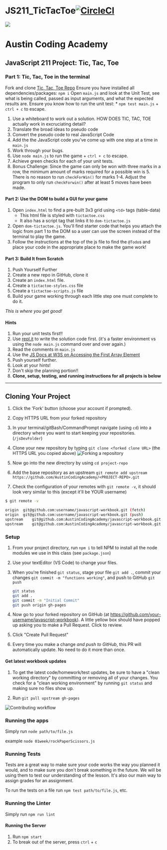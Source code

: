 # JS211_TicTacToe[![CircleCI](https://circleci.com/gh/AustinCodingAcademy/javascript-workbook/tree/gh-pages.svg?style=svg)](https://circleci.com/gh/AustinCodingAcademy/javascript-workbook/tree/gh-pages)

![](http://en.gravatar.com/userimage/107370100/a08594145564536138dfaaf072c7b241.png)

# Austin Coding Academy

## JavaScript 211 Project: Tic, Tac, Toe

### Part 1: Tic, Tac, Toe in the terminal

Fork and clone [Tic, Tac, Toe Repo](https://github.com/AustinCodingAcademy/JS211_TicTacToeProject.git)
Ensure you have installed all dependencies/packages: `npm i`
Open `main.js` and look at the Unit Test, see what is being called, passed as input arguments, and what the expected results are.
Ensure you know how to run the unit test:
    * `npm test main.js` + `ctrl + c` to escape.
1. Use a whiteboard to work out a solution. HOW DOES TIC, TAC, TOE actually work in excruciating detail?
1. Translate the broad ideas to pseudo code
1. Convert the pseudo code to real JavaScript Code
1. Add the the JavaScript code you've come up with one step at a time in `main.js`
1. Work through your bugs.
1. Use `node main.js` to run the game + `ctrl + c` to escape.
1. Achieve green checks for each of your unit tests.
1. Bonus Challenge: Since the game can only be won with three marks in a row, the minimum amount of marks required for a possible win is 5. There is no reason to run `checkForWin()` for marks 1-4. Adjust the program to only run `checkForwin()` after at least 5 moves have been made.

#### Part 2: Use the DOM to build a GUI for your game

1. Open `index.html` to find a pre-built 3x3 grid using `<td>` tags (table-data)
    * This html file is styled with `tictactoe.css`
    * It also has a script tag that links it to `dom-tictactoe.js`
1. Open `dom-tictactoe.js`. You'll find starter code that helps you attach the logic from part 1 to the DOM so a user can use the screen instead of the terminal to play the game.
1. Follow the instructions at the top of the js file to find the `@Todo`s and place your code in the appropriate place to make the game work!

#### Part 3: Build It from Scratch

1. Push Yourself Further
1. Create a new repo in GitHub, clone it
1. Create an `index.html` file.
1. Create a `tictactoe-styles.css` file
1. Create a `tictactoe-scripts.js` file
1. Build your game working through each little step one must complete to do it.

*This is where you get good!*

#### Hints

1. Run your unit tests first!!
1. Use [repl.it](https://www.repl.it) to write the solution code first. (it's a faster environment vs using the `node main.js` command over and over again.)
1. Read the comments in `main.js`
1. Use the [JS Docs at W3S on Accessing the First Array Element](https://www.w3schools.com/js/js_arrays.asp)
1. Push yourself further.
1. Look at your hints!
1. Don't skip the planning portion!!
1. **Clone, setup, testing, and running instructions for all projects is below**

******

## Cloning Your Project

1. Click the 'Fork' button (choose your account if prompted).
1. Copy HTTPS URL from your forked repository
1. In your terminal/gitBash/CommandPrompt navigate (using `cd`) into a directory where you want to start keeping your repositories. (`/jsDevFolder`)
1. Clone your new repository by typing `git clone <forked clone URL>` (the HTTPS
URL you copied above)
  ![Forking a repository](https://docs.google.com/drawings/d/1tYsLHaLo8JRdp0xC1EZrAo0o9Wvv4S5AD937cokVOBk/pub?w=960&h=720)
1. Now go into the new directory by using `cd project-repo`

1. Add the base repository as an upstream
    `git remote add upstream https://github.com/AustinCodingAcademy/<PROJECT-REPO>.git`

1. Check the configuration of your remotes with `git remote -v`, it should look
very similar to this (except it'll be YOUR username)

```bash
$ git remote -v

origin  git@github.com:username/javascript-workbook.git (fetch)
origin  git@github.com:username/javascript-workbook.git (push)
upstream    git@github.com:AustinCodingAcademy/javascript-workbook.git (fetch)
upstream    git@github.com:AustinCodingAcademy/javascript-workbook.git (push)
```

### Setup

1. From your project directory, run `npm i` to tell NPM to install all the
node modules we use in this class (see `package.json`)
1. Use your textEditor (VS Code) to change your files.
1. When you're finished `git status`, stage your file `git add .`, commit your changes `git commit -m "functions working"`, and push to
GitHub `git push`

    ```bash
    git status
    git add .
    git commit -m "Initial Commit"
    git push origin gh-pages
    ```

1. Now go to your forked repository on GitHub (at
  https://github.com/your-username/javascript-workbook). A little yellow box
  should have popped up asking you to make a Pull Request. Click to review.

1. Click "Create Pull Request"

1. Every time you make a change *and push to GitHub*, this PR will automatically
update. No need to do it more than once.

#### Get latest workbook updates

1. To get the latest code/homework/test updates, be sure to have a "clean
working directory" by committing or removing all of your changes. You check for
a "clean working environment" by running `git status` and making sure no files
show up.

1. Run `git pull upstream gh-pages`

![Contributing workflow](https://docs.google.com/drawings/d/1WeKQxOHgPKfwjy_eKtlJO62Fu4XTCWFeqkAh1oIqICM/pub?w=960&h=720)

### Running the apps

Simply run `node path/to/file.js`

example `node 01week/rockPaperScissors.js`

### Running Tests

Tests are a great way to make sure your code works the way you planned it would,
and to make sure you don't break something in the future. We will be using them
to test our understanding of the lesson. It's also our main way to assign grades
for an assignment.

To run the tests on a file run `npm test path/to/file.js`, etc.

### Running the Linter

Simply run `npm run lint`

#### Running the Server

1. Run `npm start`
1. To break out of the server, press `ctrl` + `c`
